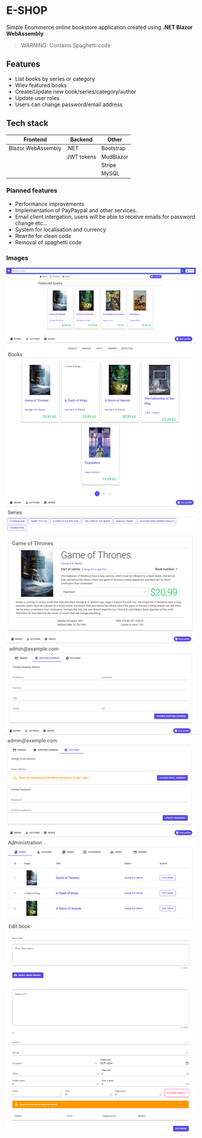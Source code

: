 # E-SHOP

Simple Ecommerce online bookstore application created using **.NET Blazor WebAssembly**

> WARNING: Contains Spaghetti code

## Features
- List books by series or category
- Wiev featured books
- Create/Update new book/series/category/author
- Update user roles
- Users can change password/email address

## Tech stack
| Frontend         | Backend     | Other |
|--------------|-----------|------------|
| Blazor WebAssembly | .NET      | Bootstrap        |
|       | JWT tokens  | MudBlazor       |
|       |   | Stripe       |
|       |   | MySQL       |

### Planned features
- Performance improvements
- Implementation of PayPaypal and other services..
- Email client intergation, users will be able to receive emails for password change etc...
- System for localisation and currency
- Rewrite for clean code
- Removal of spaghetti code


### Images
![Home page](/Images/img_01.PNG "Home page")
![Books page](/Images/img_02.PNG "Books")
![Series page](/Images/img_03.PNG "Series")
![Book detail](/Images/img_04.PNG "Book detail")
![Shipping address](/Images/img_05.PNG "User settings - shipping address")
![Account settings](/Images/img_06.PNG "User settings - account settings")
![Admin page](/Images/img_07.PNG "Admin panel")
![Book edit page](/Images/img_08.PNG "Book edit page")
